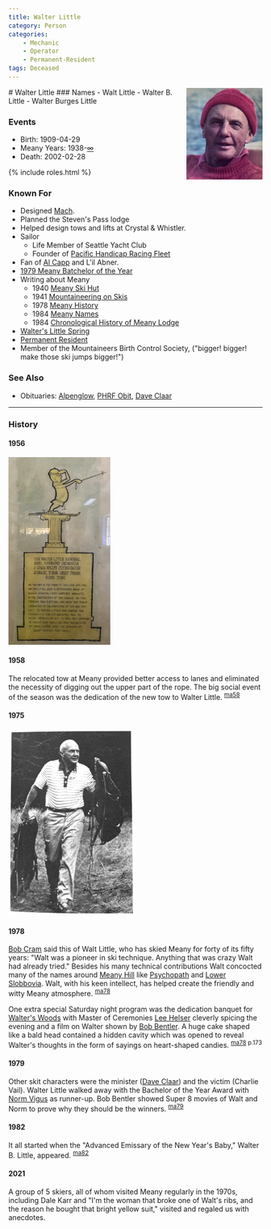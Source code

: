 ```yaml
---
title: Walter Little
category: Person
categories:
    - Mechanic
    - Operator
    - Permanent-Resident
tags: Deceased
---
```

<img src="walter-little.png" style="width: 30%;" align="right">
# Walter Little
### Names
- Walt Little
- Walter B. Little
- Walter Burges Little

### Events
- Birth: 1909-04-29
- Meany Years: 1938-[∞](../Permanent-Resident)
- Death: 2002-02-28

{% include roles.html %}

### Known For
- Designed [Mach](/Mach).
- Planned the Steven's Pass lodge
- Helped design tows and lifts at Crystal & Whistler.
- Sailor
    - Life Member of Seattle Yacht Club
    - Founder of [Pacific Handicap Racing Fleet](http://phrf-nw.org/founders/)
- Fan of [Al Capp](https://en.wikipedia.org/wiki/Al_Capp) and L'il Abner.
- [1979 Meany Batchelor of the Year][ma79]
- Writing about Meany
    - 1940 [Meany Ski Hut][ma40]
    - 1941 [Mountaineering on Skis][ma41]
    - 1978 [Meany History][ma78]
    - 1984 [Meany Names](/Names-Walt)
    - 1984 [Chronological History of Meany Lodge][hw]
- [Walter's Little Spring](/Propane-Hut)
- [Permanent Resident](/Permanent-Resident)
- Member of the Mountaineers Birth Control Society, ("bigger! bigger! make those ski jumps bigger!")

### See Also
- Obituaries: [Alpenglow](http://www.alpenglow.org/ski-history/notes/orig/little-walt-obit.txt), [PHRF Obit](https://phrf-nw.org/founders/), [Dave Claar](Obit-Claar)

---
### History
#### 1956

<img src="1956-Walter-Little.jpeg" alt="Walter Little Memorial Tow" style="width: 40%;">

#### 1958

The relocated tow at Meany provided better access to lanes and eliminated the necessity of digging out the upper part of the rope. The big social event of the season was the dedication of the new tow to Walter Little. <sup>[ma58][]</sup>

#### 1975

<img src="1975-Walt-Little.png" style="width: 50%;">

#### 1978

[Bob Cram](../Bob-Cram) said this of Walt Little, who has skied Meany for forty of its fifty years: "Walt was a pioneer in ski technique. Anything that was crazy Walt had already tried." Besides his many technical contributions Walt concocted many of the names around [Meany Hill](../Meany-Hill) like [Psychopath](../Psychopath) and [Lower Slobbovia](../Lower-Slobbovia). Walt, with his keen intellect, has helped create the friendly and witty Meany atmosphere. <sup>[ma78][]</sup>

One extra special Saturday night program was the dedication banquet for [Walter's Woods](../Walter's-Woods) with Master of Ceremonies [Lee Helser](../Lee-Helser) cleverly spicing the evening and a film on Walter shown by [Bob Bentler](../Bob-Bentler). A huge cake shaped like a bald head contained a hidden cavity which was opened to reveal Walter's thoughts in the form of sayings on heart-shaped candies. <sup>[ma78][] p.173</sup>

#### 1979

Other skit characters were the minister ([Dave Claar](../Dave-Claar)) and the victim (Charlie Vail). Walter Little walked away with the Bachelor of the Year Award with [Norm Vigus](../Norm-Vigus) as runner-up. Bob Bentler showed Super 8 movies of Walt and Norm to prove why they should be the winners. <sup>[ma79][]</sup>

#### 1982

It all started when the "Advanced Emissary of the New Year's Baby," Walter B. Little, appeared. <sup>[ma82][]</sup>

#### 2021

A group of 5 skiers, all of whom visited Meany regularly in the 1970s, including Dale Karr and "I'm the woman that broke one of Walt's ribs, and the reason he bought that bright yellow suit," visited and regaled us with anecdotes.


[hw]: /History-Walt "Meany History, by Walt Little"
[ma40]: /Mountaineer-Annual#1940
[ma41]: /Mountaineer-Annual#1941
[ma58]: /Mountaineer-Annual#1958
[ma78]: /Mountaineer-Annual#1978
[ma79]: /Mountaineer-Annual#1979
[ma82]: /Mountaineer-Annual#1982
